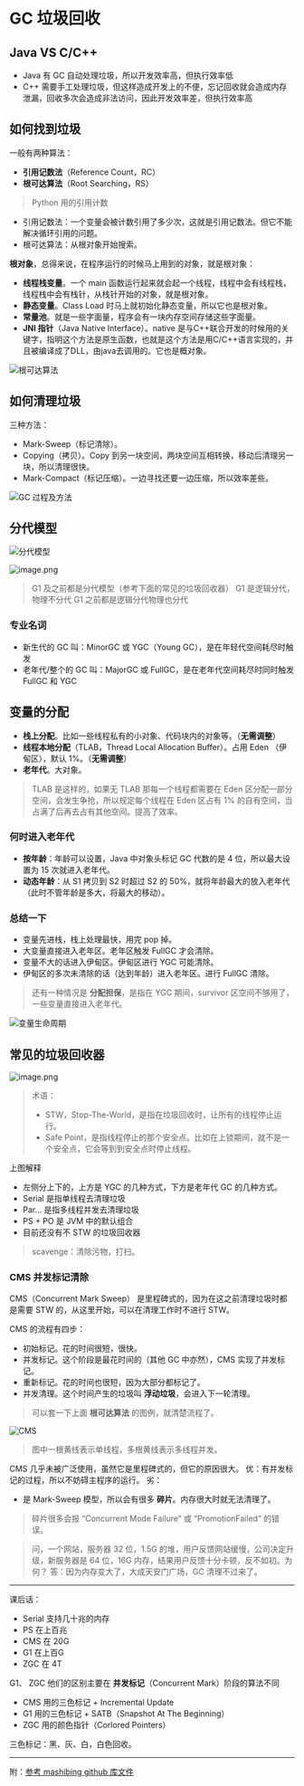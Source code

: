 # GC 垃圾回收

## Java VS C/C++

- Java 有 GC 自动处理垃圾，所以开发效率高，但执行效率低
- C++ 需要手工处理垃圾，但这样造成开发上的不便，忘记回收就会造成内存泄漏，回收多次会造成非法访问，因此开发效率差，但执行效率高

## 如何找到垃圾

一般有两种算法：

- **引用记数法**（Reference Count，RC）
- **根可达算法**（Root Searching，RS）

> Python 用的引用计数

- 引用记数法：一个变量会被计数引用了多少次，这就是引用记数法。但它不能解决循环引用的问题。
- 根可达算法：从根对象开始搜索。

**根对象**，总得来说，在程序运行的时候马上用到的对象，就是根对象：

- **线程栈变量**。一个 main 函数运行起来就会起一个线程，线程中会有线程栈，线程栈中会有栈针，从栈针开始的对象，就是根对象。
- **静态变量**。Class Load 时马上就初始化静态变量，所以它也是根对象。
- **常量池**。就是一些字面量，程序会有一块内存空间存储这些字面量。
- **JNI 指针**（Java Native Interface）。native 是与C++联合开发的时候用的关键字，指明这个方法是原生函数，也就是这个方法是用C/C++语言实现的，并且被编译成了DLL，由java去调用的。它也是概对象。

![根可达算法](https://upload-images.jianshu.io/upload_images/3491218-e7f5a311a3bb4704.png?imageMogr2/auto-orient/strip%7CimageView2/2/w/480)


## 如何清理垃圾

三种方法：

- Mark-Sweep（标记清除）。
- Copying（拷贝）。Copy 到另一块空间，两块空间互相转换，移动后清理另一块，所以清理很快。
- Mark-Compact（标记压缩）。一边寻找还要一边压缩，所以效率差些。

![GC 过程及方法](/assets/interview_gc.png)

## 分代模型

 ![分代模型](/assets/interview_gc_generation.png)

![image.png](/assets/interview_gc_obj_lifecycle.png)

> G1 及之前都是分代模型（参考下面的常见的垃圾回收器）
> G1 是逻辑分代，物理不分代
> G1 之前都是逻辑分代物理也分代

### 专业名词

- 新生代的 GC 叫：MinorGC 或 YGC（Young GC），是在年轻代空间耗尽时触发
- 老年代/整个的 GC 叫：MajorGC 或 FullGC，是在老年代空间耗尽时同时触发 FullGC 和 YGC

## 变量的分配

- **栈上分配**。比如一些线程私有的小对象、代码块内的对象等。（**无需调整**）
- **线程本地分配**（TLAB，Thread Local Allocation Buffer）。占用 Eden （伊甸区），默认 1%。（**无需调整**）
- **老年代**。大对象。

> TLAB 是这样的，如果无 TLAB 那每一个线程都需要在 Eden 区分配一部分空间，会发生争抢，所以规定每个线程在 Eden 区占有 1% 的自有空间，当占满了后再去占有其他空间。提高了效率。

### 何时进入老年代

- **按年龄**：年龄可以设置，Java 中对象头标记 GC 代数的是 4 位，所以最大设置为 15 次就进入老年代。
- **动态年龄**：从 S1 拷贝到 S2 时超过 S2 的 50%，就将年龄最大的放入老年代（此时不管年龄是多大，将最大的移动）。

### 总结一下

- 变量先进栈，栈上处理最快，用完 pop 掉。
- 大变量直接进入老年区。老年区触发 FullGC 才会清除。
- 变量不大的话进入伊甸区。伊甸区进行 YGC 可能清除。
- 伊甸区的多次未清除的话（达到年龄）进入老年区。进行 FullGC 清除。

> 还有一种情况是 **分配担保**，是指在 YGC 期间，survivor 区空间不够用了，一些变量直接进入老年代。

![变量生命周期](/assets/interview_gc_obj_life2.png)

## 常见的垃圾回收器

![image.png](/assets/interview_gc_methods.png)

> 术语：
> - STW，Stop-The-World，是指在垃圾回收时，让所有的线程停止运行。
> - Safe Point，是指线程停止的那个安全点。比如在上锁期间，就不是一个安全点，它会等到到安全点时停止线程。

上图解释
- 左侧分上下的，上方是 YGC 的几种方式，下方是老年代 GC 的几种方式。
- Serial 是指单线程去清理垃圾
- Par... 是指多线程并发去清理垃圾
- PS + PO 是 JVM 中的默认组合
- 目前还没有不 STW 的垃圾回收器

> scavenge：清除污物，打扫。

### CMS 并发标记清除

CMS（Concurrent Mark Sweep） 是里程碑式的，因为在这之前清理垃圾时都是需要 STW 的，从这里开始，可以在清理工作时不进行 STW。

CMS 的流程有四步：
- 初始标记。花的时间很短，很快。
- 并发标记。这个阶段是最花时间的（其他 GC 中亦然），CMS 实现了并发标记。
- 重新标记。花的时间也很短，因为大部分都标记了。
- 并发清理。这个时间产生的垃圾叫 **浮动垃圾**，会进入下一轮清理。

> 可以套一下上面 **根可达算法** 的图例，就清楚流程了。

![CMS](/assets/interview_gc_procedure.png)

> 图中一根黄线表示单线程，多根黄线表示多线程并发。

CMS 几乎未被广泛使用，虽然它是里程碑式的，但它的原因很大。
优：有并发标记的过程，所以不妨碍主程序的运行。
劣：
- 是 Mark-Sweep 模型，所以会有很多 **碎片**。内存很大时就无法清理了。

> 碎片很多会报 “Concurrent Mode Failure” 或 “PromotionFailed” 的错误。

> 问，一个网站，服务器 32 位，1.5G 的堆，用户反馈网站缓慢，公司决定升级，新服务器是 64 位，16G 内存，结果用户反馈十分卡顿，反不如初。为何？
> 答：因为内存变大了，大成天安门广场，GC 清理不过来了。

---

课后话：
- Serial 支持几十兆的内存
- PS 在上百兆
- CMS 在 20G
- G1 在上百G
- ZGC 在 4T

 G1、 ZGC 他们的区别主要在 **并发标记**（Concurrent Mark）阶段的算法不同
- CMS 用的三色标记 + Incremental Update
- G1 用的三色标记 + SATB（Snapshot At The Beginning）
- ZGC 用的颜色指针（Corlored Pointers）

三色标记：黑、灰、白，白色回收。

---

附：[参考 mashibing github 库文件](https://github.com/bjmashibing/JVM/blob/master/05_GC%20and%20Tuning.md)
